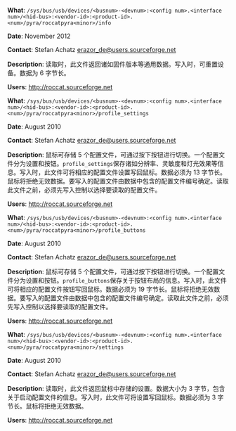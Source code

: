 **What**: `/sys/bus/usb/devices/<busnum>-<devnum>:<config num>.<interface num>/<hid-bus>:<vendor-id>:<product-id>.<num>/pyra/roccatpyra<minor>/info`

**Date**: November 2012

**Contact**: Stefan Achatz <erazor_de@users.sourceforge.net>

**Description**: 读取时，此文件返回诸如固件版本等通用数据。写入时，可重置设备。数据为 6 字节长。

**Users**: http://roccat.sourceforge.net

**What**: `/sys/bus/usb/devices/<busnum>-<devnum>:<config num>.<interface num>/<hid-bus>:<vendor-id>:<product-id>.<num>/pyra/roccatpyra<minor>/profile_settings`

**Date**: August 2010

**Contact**: Stefan Achatz <erazor_de@users.sourceforge.net>

**Description**: 鼠标可存储 5 个配置文件，可通过按下按钮进行切换。一个配置文件分为设置和按钮。`profile_settings`保存诸如分辨率、灵敏度和灯光效果等信息。写入时，此文件可将相应的配置文件设置写回鼠标。数据必须为 13 字节长。鼠标将拒绝无效数据。要写入的配置文件由数据中包含的配置文件编号确定。读取此文件之前，必须先写入控制以选择要读取的配置文件。

**Users**: http://roccat.sourceforge.net

**What**: `/sys/bus/usb/devices/<busnum>-<devnum>:<config num>.<interface num>/<hid-bus>:<vendor-id>:<product-id>.<num>/pyra/roccatpyra<minor>/profile_buttons`

**Date**: August 2010

**Contact**: Stefan Achatz <erazor_de@users.sourceforge.net>

**Description**: 鼠标可存储 5 个配置文件，可通过按下按钮进行切换。一个配置文件分为设置和按钮。`profile_buttons`保存关于按钮布局的信息。写入时，此文件可将相应的配置文件按钮写回鼠标。数据必须为 19 字节长。鼠标将拒绝无效数据。要写入的配置文件由数据中包含的配置文件编号确定。读取此文件之前，必须先写入控制以选择要读取的配置文件。

**Users**: http://roccat.sourceforge.net

**What**: `/sys/bus/usb/devices/<busnum>-<devnum>:<config num>.<interface num>/<hid-bus>:<vendor-id>:<product-id>.<num>/pyra/roccatpyra<minor>/settings`

**Date**: August 2010

**Contact**: Stefan Achatz <erazor_de@users.sourceforge.net>

**Description**: 读取时，此文件返回鼠标中存储的设置。数据大小为 3 字节，包含关于启动配置文件的信息。写入时，此文件可将设置写回鼠标。数据必须为 3 字节长。鼠标将拒绝无效数据。

**Users**: http://roccat.sourceforge.net